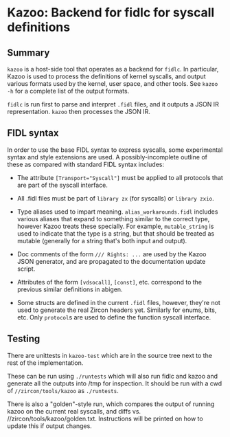 # Kazoo: Backend for fidlc for syscall definitions

## Summary

`kazoo` is a host-side tool that operates as a backend for `fidlc`. In particular, Kazoo is used
to process the definitions of kernel syscalls, and output various formats used by the kernel, user
space, and other tools. See `kazoo -h` for a complete list of the output formats.

`fidlc` is run first to parse and interpret `.fidl` files, and it outputs a JSON IR representation.
`kazoo` then processes the JSON IR.

## FIDL syntax

In order to use the base FIDL syntax to express syscalls, some experimental syntax and style
extensions are used. A possibly-incomplete outline of these as compared with standard FIDL syntax
includes:

- The attribute `[Transport="Syscall"]` must be applied to all protocols that are part of the
  syscall interface.

- All .fidl files must be part of `library zx` (for syscalls) or `library zxio`.

- Type aliases used to impart meaning. `alias_workarounds.fidl` includes various aliases that expand
  to something similar to the correct type, however Kazoo treats these specially. For example,
  `mutable_string` is used to indicate that the type is a string, but that should be treated as
  mutable (generally for a string that's both input and output).

- Doc comments of the form `/// Rights: ...` are used by the Kazoo JSON generator, and are
  propagated to the documentation update script.

- Attributes of the form `[vdsocall]`, `[const]`, etc. correspond to the previous similar
  definitions in abigen.

- Some structs are defined in the current `.fidl` files, however, they're not used to generate the
  real Zircon headers yet. Similarly for enums, bits, etc. Only `protocol`s are used to define the
  function syscall interface.

## Testing

There are unittests in `kazoo-test` which are in the source tree next to the rest of the
implementation.

These can be run using `./runtests` which will also run fidlc and kazoo and generate all the outputs
into /tmp for inspection. It should be run with a cwd of `//zircon/tools/kazoo` as `./runtests`.

There is also a "golden"-style run, which compares the output of running kazoo on the current real
syscalls, and diffs vs. //zircon/tools/kazoo/golden.txt. Instructions will be printed on how to
update this if output changes.
